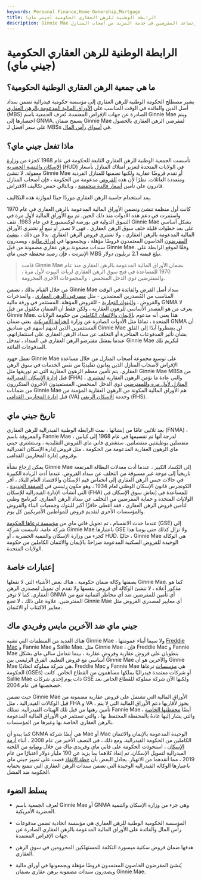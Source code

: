 ```yaml
---
keywords: Personal Finance,Home Ownership,Mortgage
title: الرابطة الوطنية للرهن العقاري الحكومية (جيني ماي)
description: Ginnie Mae هي شركة حكومية اتحادية تضمن الأوراق المالية التي تضمن الرهون العقارية ، وتساعد المقرضين في خدمة المزيد من أصحاب المنازل
---
```


# الرابطة الوطنية للرهن العقاري الحكومية (جيني ماي)
## ما هي جمعية الرهن العقاري الوطنية الحكومية؟

يشير مصطلح الحكومة الوطنية للرهن العقاري إلى مؤسسة حكومية فيدرالية تضمن سداد أصل الدين والفائدة في الوقت المناسب على [الأوراق المالية المدعومة بالرهن العقاري](/mbs) (MBS) الصادرة عن جهات الإقراض المعتمدة. تُعرف الجمعية باسم Ginnie Mae ويتم اختصارها إلى GNMA. يسمح ضمان Ginnie Mae لمقرضي الرهن العقاري بالحصول على سعر أفضل لـ MBSs في [أسواق](/mortgage) [رأس المال](/capitalmarkets).

## ماذا تفعل جيني ماي؟

تأسست الجمعية الوطنية للرهن العقاري التابعة للحكومة في عام 1968 كجزء من [وزارة](/us-department-housing-urban-development-hud) [الإسكان والتنمية الحضرية](/us-department-housing-urban-development-hud) (HUD) في الولايات المتحدة لتعزيز امتلاك المنازل بأسعار معقولة. لا تنشئ Ginnie Mae أو تقدم قروضًا عقارية ولكنها تضمنها للمنازل الفردية ومتعددة العائلات. نظرًا لأن هذه [القروض](/loan) مدعومة من الحكومة ، فإن أصحاب المنازل قادرون على تأمين [أسعار فائدة منخفضة](/interestrate) ، وبالتالي خفض تكاليف الاقتراض.

يعد استخدام حاسبة الرهن العقاري موردًا جيدًا لموازنة هذه التكاليف.

كانت أول منظمة تنشئ وتضمن الأوراق المالية المدعومة بالرهن العقاري في عام 1970 واستمرت في دعم هذه الأدوات منذ ذلك الحين. تم بيع الأوراق المالية لأول مرة في السوق الدولية في بورصة لوكسمبورغ في عام 1983. تقف Ginnie Mae بشكل أساسي على بعد خطوات قليلة خلف سوق الرهن العقاري ، فهي لا تصدر أو تبيع أو تشتري الأوراق المالية المدعومة بالرهن العقاري ، ولا تشتري قروض الرهن العقاري. بدلاً من ذلك ، [ينشئ المقرضون](/lender) الخاصون المعتمدون قروضًا مؤهلة ، ويجمعونها في [أوراق مالية](/security) ، ويصدرون سندات مضمونة برهن عقاري مضمونة من قبل Ginnie Mae. وفقًا لموقع الرابطة على الإنترنت ، فإن رصيد محفظة جيني ماي MBS تبلغ قيمته 2.1 تريليون دولار.

> قامت Ginnie Mae بضمان الأوراق المالية المدعومة بالرهن العقاري منذ عام 1970 للمساعدة في فتح سوق الرهن العقاري لربات البيوت لأول مرة ، والمقترضين ذوي الدخل المنخفض ، والمجموعات الأخرى المحرومة.

>

من خلال القيام بذلك ، تضمن Ginnie Mae سداد أصل القرض والفائدة في الوقت المناسب من المُصدرين المعتمدين - مثل [مصرفيي الرهن العقاري](/mortgagebanker) ، والمدخرات والقروض ، [والبنوك التجارية](/commercialbank) - للقروض المؤهلة. المستثمر في ورقة مالية GNMA لا يعرف من هو المصدر الأساسي للرهون العقارية ، ولكن فقط أن الضمان مكفول من قبل Ginnie Mae. هذا يعني أنه مدعوم [بالإيمان والائتمان الكاملين](/full-faith-credit) من حكومة الولايات المتحدة ، تمامًا مثل الأدوات الصادرة عن وزارة [الخزانة الأمريكية](/ustreasury). يعني ضمان GNMA أن المستثمرين الذين لديهم أسهم في صناديق Ginnie Mae لن يضطروا أبدًا إلى القلق بشأن تأثير المدفوعات المتأخرة أو التخلف عن سداد الرهن العقاري على استثماراتهم. عندما يفشل مقترضو الرهن العقاري في السداد ، تتدخل Ginnie Mae لتكريم تلك المدفوعات الفائتة.

تعمل جهود Ginnie Mae على توسيع مجموعة أصحاب المنازل من خلال مساعدة الإقراض لأصحاب المنازل الذين يعانون تقليديًا من نقص الخدمات في سوق الرهن العقاري. يتم تأمين معظم الرهون العقارية التي تم توريقها مثل Ginnie Mae MBSs من قبل [إدارة الإسكان الفيدرالية](/federal-housing-administration) (FHA) ، والتي عادة ما تؤمن الرهون العقارية [لمشتري المنازل لأول مرة وللمقترضين](/firsttimehomebuyer) ذوي الدخل المنخفض. المستفيدون الآخرون المتكررون من ضمانات Ginnie Mae هم الأوراق المالية المكونة من الرهون العقارية المؤمنة من قبل [إدارة المحاربين القدامى](/veterans-administration) (VA) وخدمة [الإسكان الريفي](/rhs) (RHS).

## تاريخ جيني ماي

بعد ثلاثين عامًا من إنشائها ، نمت الرابطة الوطنية الفيدرالية للرهن العقاري (FNMA) ، والمعروفة باسم Fannie Mae ، لدرجة أنها تم تقسيمها في عام 1968 إلى كيانين منفصلين بوظيفتين منفصلتين. ستشتري فاني ماي القروض التقليدية ، وستشتري جيني ماي الرهون العقارية المدعومة من الحكومة ، مثل قروض إدارة الإسكان الفدرالية وقروض إدارة المحاربين القدامى.

يمكن إرجاع نشأة Ginnie Mae إلى الكساد الكبير ، عندما أدت معدلات البطالة المرتفعة تاريخياً إلى موجة غير مسبوقة من التخلف عن سداد القروض. عندما أدت الزيادة الكبيرة في حالات حبس الرهن العقاري إلى انخفاض قيم الإسكان والاقتصاد العام للبلاد ، أقر الكونجرس قانون الإسكان الوطني لعام 1934 ، وهو مكون رئيسي في [الصفقة الجديدة](/new-deal) ، التي أنشأت الإدارة الفيدرالية للإسكان (FHA) للمساعدة في إنعاش سوق الإسكان في الولايات المتحدة و حماية المقرضين من التخلف عن سداد الرهن العقاري. كبرنامج وطني لتأمين قروض الرهن العقاري ، فقد أعطى حافزًا أكبر للبنوك وجمعيات البناء والقروض والمؤسسات الأخرى لتقديم قروض للمواطنين الأمريكيين كل يوم.

عندما حدث الانقسام ، تم تحويل فاني ماي من [مؤسسة ترعاها الحكومة](/gse) (GSE) إلى شركة عامة. تأسست شركة Ginnie Mae باعتبارها GSE ولا تزال كذلك حتى يومنا هذا كجزء من وزارة الإسكان والتنمية الحضرية ، أو HUD. حاليًا ، Ginnie Mae هي الوكالة الوحيدة للقروض السكنية المدعومة صراحةً بالإيمان والائتمان الكاملين من حكومة الولايات المتحدة.

## إعتبارات خاصة

بصفتها وكالة ضمان حكومية ، هناك بعض الأشياء التي لا تفعلها Ginnie Mae. كما هو مذكور أعلاه ، لا تنشئ الوكالة أي قروض بنفسها ولا تقدم أي تمويل لمصدري الرهن العقاري. كما لا توفر GNMA أي تأمين للمقرضين ضد أي مخاطر ائتمانية تنبع من المقترضين. علاوة على ذلك ، لا تضع Ginnie Mae أي معايير لمصدري القروض مثل معايير الاكتتاب أو الائتمان.

## جيني ماي ضد الآخرين مايس وفريدي ماك

هناك العديد من المنظمات التي تشبه Ginnie Mae ، ولا سيما أبناء عمومتها [Freddie Mac](/freddiemac) و Fannie Mae و Sallie Mae. مثل Ginnie Mae ، فإن Freddie Mac و Fannie Mae ينطويان على قروض عقارية وقروض عقارية ، بينما تتعامل سالي ماي بشكل أساسي مع قروض التعليم. الفرق الرئيسي بين Ginnie Mae والآخرين هو أن Ginnie Mae هي شركة مملوكة اتحاديًا. Freddie Mac و Fannie Mae هي [مؤسسات](/gse) ترعاها الحكومة (GSEs) أو شركات معتمدة فيدراليًا يملكها مساهمون من القطاع الخاص. كانت Sallie Mae ذات يوم إحدى شركات GSE ولكنها الآن شركة مملوكة للقطاع الخاص بعد خصخصتها في عام 2004.

حيث تضمن Ginnie Mae الأوراق المالية التي تشتمل على قروض عقارية مضمونة من قبل الوكالات الفيدرالية ، مثل FHA و VA ، يجوز لأقاربها دعم الأوراق المالية التي لا يتم تأمين رهنها من قبل تلك الهيئات الفيدرالية. تمتلك Fannie Mae أيضًا [محفظتها الخاصة](/portfolio) ، والتي يشار إليها عادةً بالمحفظة المحتفظ بها ، والتي تستثمر في الأوراق المالية المدعومة بالرهن العقاري الخاصة بها وغيرها من المؤسسات.

كما يبدو أن GNMA هي أيضًا شركة Mae أو Mac الوحيدة المدعومة بالإيمان والائتمان الكاملين من الحكومة الفيدرالية. ومع ذلك ، في النصف الأخير من عام 2008 ، أثناء [أزمة الإسكان](/housing_bubble) ، استحوذت الحكومة على فاني ماي وفريدي ماك من خلال [وصاية](/conservatorship) من اللجنة الفيدرالية لتمويل الإسكان. تم إنقاذ كلاهما بما يزيد عن 190 مليار دولار اعتبارًا من عام 2019 ، مما أنقذهما من الانهيار. يجادل البعض بأن [خطة الإنقاذ](/bailout) قضت على تمييز جيني ماي باعتبارها الوكالة الفيدرالية الوحيدة التي تضمن سندات الرهن العقاري التي تتمتع بحماية الحكومة ضد الفشل.

## يسلط الضوء

- تُعرف الجمعية باسم Ginnie Mae أو GNMA وهي جزء من وزارة الإسكان والتنمية الحضرية الأمريكية.

- المؤسسة الحكومية الوطنية للرهن العقاري هي مؤسسة اتحادية تضمن مدفوعات رأس المال والفائدة على الأوراق المالية المدعومة بالرهن العقاري الصادرة عن جهات الإقراض المعتمدة.

- هدفها ضمان قروض سكنية ميسورة التكلفة للمستهلكين المحرومين في سوق الرهن العقاري.

- يُنشئ المقرضون الخاصون المعتمدون قروضًا مؤهلة ويجمعونها في أوراق مالية ويصدرون سندات مضمونة برهن عقاري بضمان Ginnie Mae.

